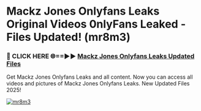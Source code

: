# Mackz Jones Onlyfans Leaks Original Videos 0nlyFans Leaked - Files Updated! (mr8m3)

<h3>🔴 CLICK HERE 🌐==►► <a href="https://tinyurl.com/3hn5wdd3" rel="nofollow">Mackz Jones Onlyfans Leaks Updated Files</a></h3>

Get Mackz Jones Onlyfans Leaks and all content. Now you can access all videos and pictures of Mackz Jones Onlyfans Leaks. New Updated Files 2025!

[![mr8m3](https://i.imgur.com/4HnBqBT.gif)](https://tinyurl.com/3hn5wdd3)
